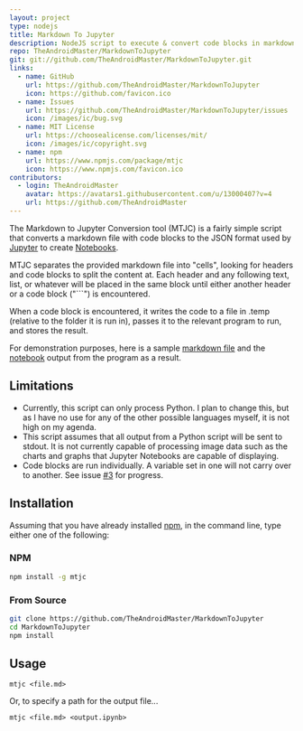 ```yaml
---
layout: project
type: nodejs
title: Markdown To Jupyter
description: NodeJS script to execute & convert code blocks in markdown files to a JupyterLab Notebook.
repo: TheAndroidMaster/MarkdownToJupyter
git: git://github.com/TheAndroidMaster/MarkdownToJupyter.git
links:
  - name: GitHub
    url: https://github.com/TheAndroidMaster/MarkdownToJupyter
    icon: https://github.com/favicon.ico
  - name: Issues
    url: https://github.com/TheAndroidMaster/MarkdownToJupyter/issues
    icon: /images/ic/bug.svg
  - name: MIT License
    url: https://choosealicense.com/licenses/mit/
    icon: /images/ic/copyright.svg
  - name: npm
    url: https://www.npmjs.com/package/mtjc
    icon: https://www.npmjs.com/favicon.ico
contributors:
  - login: TheAndroidMaster
    avatar: https://avatars1.githubusercontent.com/u/13000407?v=4
    url: https://github.com/TheAndroidMaster
---
```


The Markdown to Jupyter Conversion tool (MTJC) is a fairly simple script that converts a markdown file with code blocks to the JSON format used by [Jupyter](https://jupyter.org/) to create [Notebooks](https://jupyter-notebook.readthedocs.io/en/stable/).

MTJC separates the provided markdown file into "cells", looking for headers and code blocks to split the content at. Each header and any following text, list, or whatever will be placed in the same block until either another header or a code block ("```") is encountered.

When a code block is encountered, it writes the code to a file in .temp (relative to the folder it is run in), passes it to the relevant program to run, and stores the result.

For demonstration purposes, here is a sample [markdown file](./test-python.md) and the [notebook](./test-python.ipynb) output from the program as a result.

## Limitations

- Currently, this script can only process Python. I plan to change this, but as I have no use for any of the other possible languages myself, it is not high on my agenda.
- This script assumes that all output from a Python script will be sent to stdout. It is not currently capable of processing image data such as the charts and graphs that Jupyter Notebooks are capable of displaying.
- Code blocks are run individually. A variable set in one will not carry over to another. See issue [#3](https://jfenn.me/redirects/?t=github&d=MarkdownToJupyter/issues/3) for progress.

## Installation

Assuming that you have already installed [npm](https://www.npmjs.com/), in the command line, type either one of the following:

### NPM

```bash
npm install -g mtjc
```

### From Source

```bash
git clone https://github.com/TheAndroidMaster/MarkdownToJupyter
cd MarkdownToJupyter
npm install
```

## Usage

```
mtjc <file.md>
```

Or, to specify a path for the output file...

```
mtjc <file.md> <output.ipynb>
```
